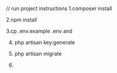 // run project instructions 
1.composer install

2.npm install 

3.cp .env.example .env and 

4. php artisan key:generate 

5. php artisan migrate

6. 
